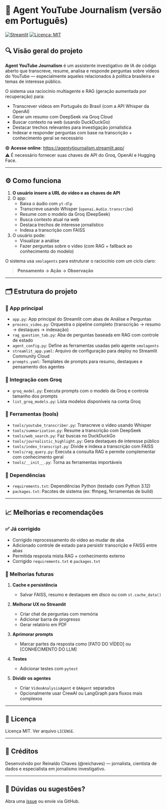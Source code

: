# 🧠 Agent YouTube Journalism (versão em Português)

[![Streamlit](https://static.streamlit.io/badges/streamlit_badge_black_white.svg)](https://agentytjournalism.streamlit.app/) [![Licença: MIT](https://img.shields.io/badge/License-MIT-blue.svg)](LICENSE)

## 🔍 Visão geral do projeto

**Agent YouTube Journalism** é um assistente investigativo de IA de código aberto que transcreve, resume, analisa e responde perguntas sobre vídeos do YouTube — especialmente aqueles relacionados à política brasileira e temas de interesse público.

O sistema usa raciocínio multiagente e RAG (geração aumentada por recuperação) para:

- Transcrever vídeos em Português do Brasil (com a API Whisper da OpenAI)
- Gerar um resumo com DeepSeek via Groq Cloud
- Buscar contexto na web (usando DuckDuckGo)
- Destacar trechos relevantes para investigação jornalística
- Indexar e responder perguntas com base na transcrição + conhecimento geral se necessário

🟢 **Acesse online**: https://agentytjournalism.streamlit.app/  
⚠️ É necessário fornecer suas chaves de API do Groq, OpenAI e Hugging Face.

---

## ⚙️ Como funciona

1. **O usuário insere a URL do vídeo e as chaves de API**
2. O app:
   - Baixa o áudio com `yt-dlp`
   - Transcreve usando Whisper (`openai.Audio.transcribe`)
   - Resume com o modelo da Groq (DeepSeek)
   - Busca contexto atual na web
   - Destaca trechos de interesse jornalístico
   - Indexa a transcrição com FAISS
3. O usuário pode:
   - Visualizar a análise
   - Fazer perguntas sobre o vídeo (com RAG + fallback ao conhecimento do modelo)

O sistema usa `smolagents` para estruturar o raciocínio com um ciclo claro:

> **Pensamento → Ação → Observação**

---

## 🗂️ Estrutura do projeto

### 🔹 App principal

- `app.py`: App principal do Streamlit com abas de Análise e Perguntas
- `process_video.py`: Orquestra o pipeline completo (transcrição → resumo → destaques → indexação)
- `rag_question_tab.py`: Aba de perguntas baseada em RAG com controle de estado
- `agent_config.py`: Define as ferramentas usadas pelo agente `smolagents`
- `streamlit_app.yaml`: Arquivo de configuração para deploy no Streamlit Community Cloud
- `prompts.yaml`: Templates de prompts para resumo, destaques e pensamento dos agentes

### 🔹 Integração com Groq

- `groq_model.py`: Executa prompts com o modelo da Groq e controla tamanho dos prompts
- `list_groq_models.py`: Lista modelos disponíveis na conta Groq

### 🔹 Ferramentas (tools)

- `tools/youtube_transcriber.py`: Transcreve o vídeo usando Whisper
- `tools/summarization.py`: Resume a transcrição com DeepSeek
- `tools/web_search.py`: Faz buscas no DuckDuckGo
- `tools/journalistic_highlight.py`: Gera destaques de interesse público
- `tools/index_transcript.py`: Divide e indexa a transcrição com FAISS
- `tools/rag_query.py`: Executa a consulta RAG e permite complementar com conhecimento geral
- `tools/__init__.py`: Torna as ferramentas importáveis

### 🔹 Dependências

- `requirements.txt`: Dependências Python (testado com Python 3.12)
- `packages.txt`: Pacotes de sistema (ex: ffmpeg, ferramentas de build)

---

## 📈 Melhorias e recomendações

### ✅ Já corrigido

- Corrigido reprocessamento do vídeo ao mudar de aba
- Adicionado controle de estado para persistir transcrição e FAISS entre abas
- Permitida resposta mista RAG + conhecimento externo
- Corrigido `requirements.txt` e `packages.txt`

### 🚧 Melhorias futuras

1. **Cache e persistência**
   - Salvar FAISS, resumo e destaques em disco ou com `st.cache_data()`

2. **Melhorar UX no Streamlit**
   - Criar chat de perguntas com memória
   - Adicionar barra de progresso
   - Gerar relatório em PDF

3. **Aprimorar prompts**
   - Marcar partes da resposta como [FATO DO VÍDEO] ou [CONHECIMENTO DO LLM]

4. **Testes**
   - Adicionar testes com `pytest`

5. **Dividir os agentes**
   - Criar `VideoAnalysisAgent` e `QAAgent` separados
   - Opcionalmente usar CrewAI ou LangGraph para fluxos mais complexos

---

## 📄 Licença

Licença MIT. Ver arquivo `LICENSE`.

---

## 🙌 Créditos

Desenvolvido por Reinaldo Chaves (@reichaves) — jornalista, cientista de dados e especialista em jornalismo investigativo.  

---

## 💬 Dúvidas ou sugestões?

Abra uma [issue](https://github.com/reichaves/agent_yt_journalism/issues) ou envie via GitHub.
